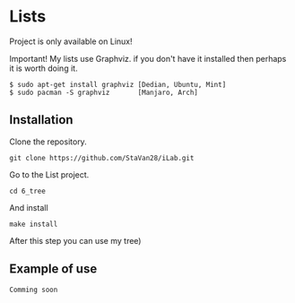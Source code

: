
# Lists

Project is only available on Linux!

Important! My lists use Graphviz. if you don't have it installed then perhaps it is worth doing it.

    $ sudo apt-get install graphviz [Dedian, Ubuntu, Mint]
    $ sudo pacman -S graphviz       [Manjaro, Arch]

## Installation

Clone the repository. 

    git clone https://github.com/StaVan28/iLab.git

Go to the List project.

    cd 6_tree

And install

    make install

After this step you can use my tree)

## Example of use 

    Comming soon
    
